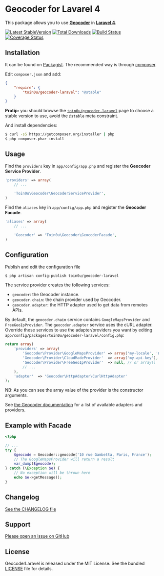 Geocoder for Lavarel 4
======================

This package allows you to use [**Geocoder**](http://geocoder-php.org/Geocoder/)
in [**Laravel 4**](http://laravel.com/).

[![Latest StableVersion](https://poser.pugx.org/toin0u/geocoder-laravel/v/stable.png)](https://packagist.org/packages/toin0u/geocoder-laravel)
[![Total Downloads](https://poser.pugx.org/toin0u/geocoder-laravel/downloads.png)](https://packagist.org/packages/toin0u/geocoder-laravel)
[![Build Status](https://secure.travis-ci.org/geocoder-php/GeocoderLaravel.png)](http://travis-ci.org/geocoder-php/GeocoderLaravel)
[![Coverage Status](https://coveralls.io/repos/geocoder-php/GeocoderLaravel/badge.png)](https://coveralls.io/r/geocoder-php/GeocoderLaravel)


Installation
------------

It can be found on [Packagist](https://packagist.org/packages/toin0u/geocoder-laravel).
The recommended way is through [composer](http://getcomposer.org).

Edit `composer.json` and add:

```json
{
    "require": {
        "toin0u/geocoder-laravel": "@stable"
    }
}
```

**Protip:** you should browse the
[`toin0u/geocoder-laravel`](https://packagist.org/packages/toin0u/geocoder-laravel)
page to choose a stable version to use, avoid the `@stable` meta constraint.

And install dependencies:

```bash
$ curl -sS https://getcomposer.org/installer | php
$ php composer.phar install
```


Usage
-----

Find the `providers` key in `app/config/app.php` and register the **Geocoder Service Provider**.

```php
'providers' => array(
    // ...

    'Toin0u\Geocoder\GeocoderServiceProvider',
)
```

Find the `aliases` key in `app/config/app.php` and register the **Geocoder Facade**.

```php
'aliases' => array(
    // ...

    'Geocoder' => 'Toin0u\Geocoder\GeocoderFacade',
)
```

Configuration
-------------

Publish and edit the configuration file

```bash
$ php artisan config:publish toin0u/geocoder-laravel
```

The service provider creates the following services:

* `geocoder`: the Geocoder instance.
* `geocoder.chain`: the chain provider used by Geocoder.
* `geocoder.adapter`: the HTTP adapter used to get data from remotes APIs.

By default, the `geocoder.chain` service contains `GoogleMapsProvider` and `FreeGeoIpProvider`.
The `geocoder.adapter` service uses the cURL adapter. Override these services to use the
adapter/providers you want by editing `app/config/packages/toin0u/geocoder-laravel/config.php`:

```php
return array(
    'providers' => array(
        'Geocoder\Provider\GoogleMapsProvider' => array('my-locale', 'my-region', $ssl = true),
        'Geocoder\Provider\CloudMadeProvider'  => array('my-api-key'),
        'Geocoder\Provider\FreeGeoIpProvider'  => null, // or array()
        // ...
    ),
    'adapter'  => 'Geocoder\HttpAdapter\CurlHttpAdapter'
);
```

NB: As you can see the array value of the provider is the constructor arguments.

See [the Geocoder documentation](http://geocoder-php.org/Geocoder/) for a list of available adapters and providers.


Example with Facade
-------------------

```php
<?php

// ...
try {
    $geocode = Geocoder::geocode('10 rue Gambetta, Paris, France');
    // The GoogleMapsProvider will return a result
    var_dump($geocode);
} catch (\Exception $e) {
    // No exception will be thrown here
    echo $e->getMessage();
}
```


Changelog
---------

[See the CHANGELOG file](https://github.com/geocoder-php/GeocoderLaravel/blob/master/CHANGELOG.md)


Support
-------

[Please open an issue on GitHub](https://github.com/geocoder-php/GeocoderLaravel/issues)


License
-------

GeocoderLaravel is released under the MIT License. See the bundled
[LICENSE](https://github.com/geocoder-php/GeocoderLaravel/blob/master/LICENSE)
file for details.
